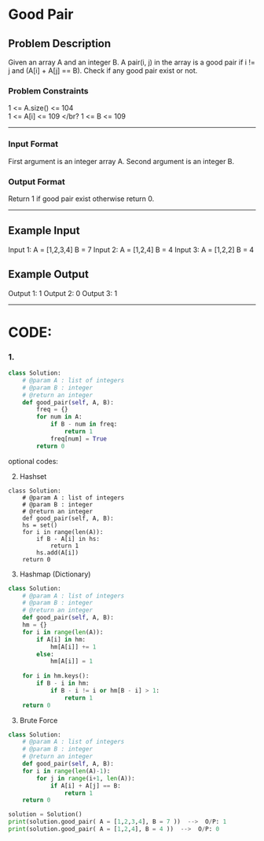 # Good Pair

## Problem Description
Given an array A and an integer B. A pair(i, j) in the array is a good pair if i != j and (A[i] + A[j] == B). Check if any good pair exist or not.

### Problem Constraints
1 <= A.size() <= 104 </br>
1 <= A[i] <= 109 </br?
1 <= B <= 109

---

### Input Format
First argument is an integer array A.
Second argument is an integer B.

### Output Format
Return 1 if good pair exist otherwise return 0.

---

## Example Input
Input 1:
A = [1,2,3,4]
B = 7
Input 2:
A = [1,2,4]
B = 4
Input 3:
A = [1,2,2]
B = 4

## Example Output
Output 1:
1
Output 2:
0
Output 3:
1

---

# CODE:

### 1.

```python
class Solution:
    # @param A : list of integers
    # @param B : integer
    # @return an integer
    def good_pair(self, A, B):
        freq = {}
        for num in A:
            if B - num in freq:
                return 1
            freq[num] = True
        return 0
```

optional codes:

2. Hashset
```pythom
class Solution:
    # @param A : list of integers
    # @param B : integer
    # @return an integer
    def good_pair(self, A, B):
    hs = set()
    for i in range(len(A)):
        if B - A[i] in hs:
            return 1
        hs.add(A[i])
    return 0
```

3. Hashmap (Dictionary)
```python
class Solution:
    # @param A : list of integers
    # @param B : integer
    # @return an integer
    def good_pair(self, A, B):
    hm = {}
    for i in range(len(A)):
        if A[i] in hm:
            hm[A[i]] += 1
        else:
            hm[A[i]] = 1
    
    for i in hm.keys():
        if B - i in hm:
            if B - i != i or hm[B - i] > 1:
                return 1
    return 0
```

3. Brute Force
```python
class Solution:
    # @param A : list of integers
    # @param B : integer
    # @return an integer
    def good_pair(self, A, B):
    for i in range(len(A)-1):
        for j in range(i+1, len(A)):
            if A[i] + A[j] == B:
                return 1
    return 0
```

```python
solution = Solution()
print(solution.good_pair( A = [1,2,3,4], B = 7 ))  -->  O/P: 1
print(solution.good_pair( A = [1,2,4], B = 4 ))  -->  O/P: 0
```
